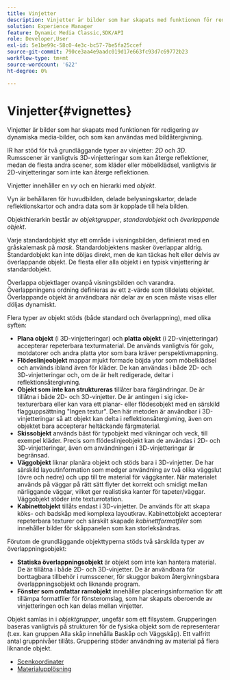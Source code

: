 ```yaml
---
title: Vinjetter
description: Vinjetter är bilder som har skapats med funktionen för redigering av dynamiska media-bilder, och som kan användas med bildåtergivning.
solution: Experience Manager
feature: Dynamic Media Classic,SDK/API
role: Developer,User
exl-id: 5e1be99c-58c0-4e3c-bc57-7be5fa25ccef
source-git-commit: 790ce3aa4e9aadc019d17e663fc93d7c69772b23
workflow-type: tm+mt
source-wordcount: '622'
ht-degree: 0%

---
```


# Vinjetter{#vignettes}

Vinjetter är bilder som har skapats med funktionen för redigering av dynamiska media-bilder, och som kan användas med bildåtergivning.

IR har stöd för två grundläggande typer av vinjetter: *2D* och *3D*. Rumsscener är vanligtvis 3D-vinjetteringar som kan återge reflektioner, medan de flesta andra scener, som kläder eller möbelklädsel, vanligtvis är 2D-vinjetteringar som inte kan återge reflektionen.

Vinjetter innehåller en *vy* och en hierarki med *objekt*.

Vyn är behållaren för huvudbilden, delade belysningskartor, delade reflektionskartor och andra data som är kopplade till hela bilden.

Objekthierarkin består av *objektgrupper*, *standardobjekt* och *överlappande objekt*.

Varje standardobjekt styr ett område i visningsbilden, definierat med en gråskalemask på *mask*. Standardobjektens masker överlappar aldrig. Standardobjekt kan inte döljas direkt, men de kan täckas helt eller delvis av överlappande objekt. De flesta eller alla objekt i en typisk vinjettering är standardobjekt.

Överlappa objektlager ovanpå visningsbilden och varandra. Överlappningens ordning definieras av ett z-värde som tilldelats objektet. Överlappande objekt är användbara när delar av en scen måste visas eller döljas dynamiskt.

Flera typer av objekt stöds (både standard och överlappning), med olika syften:

* **Plana objekt** (i 3D-vinjetteringar) och **platta objekt** (i 2D-vinjetteringar) accepterar repeterbara texturmaterial. De används vanligtvis för golv, motdatorer och andra platta ytor som bara kräver perspektivmappning.
* **Flödeslinjeobjekt** mappar mjukt formade böjda ytor som möbelklädsel och används ibland även för kläder. De kan användas i både 2D- och 3D-vinjetteringar och, om de är helt redigerade, deltar i reflektionsåtergivning.
* **Objekt som inte kan struktureras** tillåter bara färgändringar. De är tillåtna i både 2D- och 3D-vinjetter. De är antingen i sig icke-texturerbara eller kan vara ett planar- eller flödesobjekt med en särskild flagguppsättning &quot;Ingen textur&quot;. Den här metoden är användbar i 3D-vinjetteringar så att objekt kan delta i reflektionsåtergivning, även om objektet bara accepterar heltäckande färgmaterial.
* **Skissobjekt** används bäst för typobjekt med vikningar och veck, till exempel kläder. Precis som flödeslinjeobjekt kan de användas i 2D- och 3D-vinjetteringar, även om användningen i 3D-vinjetteringar är begränsad.
* **Väggobjekt** liknar planära objekt och stöds bara i 3D-vinjetter. De har särskild layoutinformation som medger användning av två olika väggslut (övre och nedre) och upp till tre material för väggkanter. När materialet används på väggar på rätt sätt flyter det korrekt och smidigt mellan närliggande väggar, vilket ger realistiska kanter för tapeter/väggar. Väggobjekt stöder inte texturrotation.
* **Kabinettobjekt** tillåts endast i 3D-vinjetter. De används för att skapa köks- och badskåp med komplexa layoutkrav. Kabinettobjekt accepterar repeterbara texturer och särskilt skapade *kabinettformatfiler* som innehåller bilder för skåppanelen som kan storleksändras.

Förutom de grundläggande objekttyperna stöds två särskilda typer av överlappningsobjekt:

* **Statiska överlappningsobjekt** är objekt som inte kan hantera material. De är tillåtna i både 2D- och 3D-vinjetter. De är användbara för borttagbara tillbehör i rumsscener, för skuggor bakom återgivningsbara överlappningsobjekt och liknande program.
* **Fönster som omfattar ramobjekt** innehåller placeringsinformation för att tillämpa formatfiler för fönsteromslag, som har skapats oberoende av vinjetteringen och kan delas mellan vinjetter.

Objekt samlas in i *objektgrupper*, ungefär som ett filsystem. Grupperingen baseras vanligtvis på strukturen för de fysiska objekt som de representerar (t.ex. kan gruppen Alla skåp innehålla Baskåp och Väggskåp). Ett valfritt antal gruppnivåer tillåts. Gruppering stöder användning av material på flera liknande objekt.

* [Scenkoordinater](c-ir-scene-coordinates.md)
* [Materialupplösning](c-ir-material-resolution.md)
